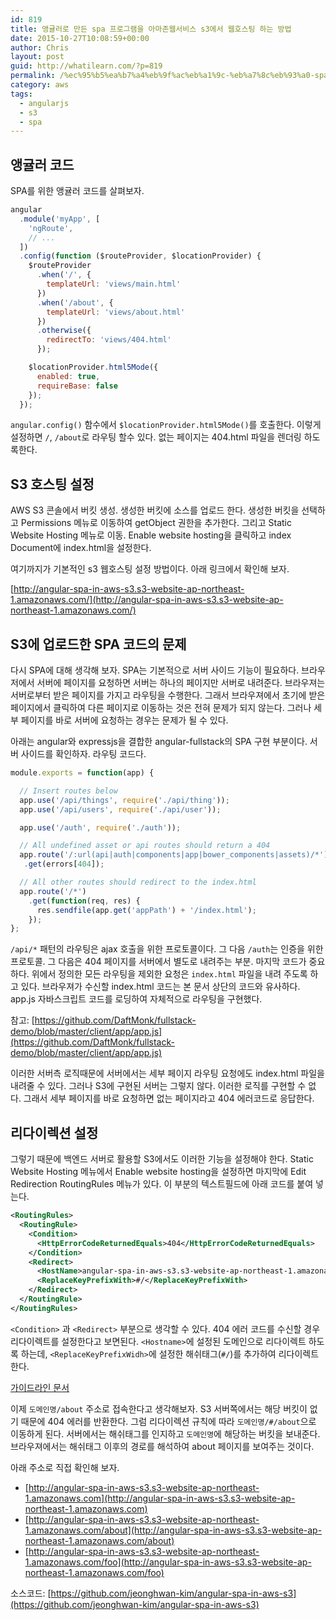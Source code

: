 ```yaml
---
id: 819
title: 앵귤러로 만든 spa 프로그램을 아마존웹서비스 s3에서 웹호스팅 하는 방법
date: 2015-10-27T10:08:59+00:00
author: Chris
layout: post
guid: http://whatilearn.com/?p=819
permalink: /%ec%95%b5%ea%b7%a4%eb%9f%ac%eb%a1%9c-%eb%a7%8c%eb%93%a0-spa-%ed%94%84%eb%a1%9c%ea%b7%b8%eb%9e%a8%ec%9d%84-%ec%95%84%eb%a7%88%ec%a1%b4%ec%9b%b9%ec%84%9c%eb%b9%84%ec%8a%a4-s3%ec%97%90%ec%84%9c-%ec%9b%b9/
category: aws
tags:
  - angularjs
  - s3
  - spa
---
```

## 앵귤러 코드

SPA를 위한 앵귤러 코드를 살펴보자.

```javascript
angular
  .module('myApp', [
    'ngRoute',
    // ...
  ])
  .config(function ($routeProvider, $locationProvider) {
    $routeProvider
      .when('/', {
        templateUrl: 'views/main.html'
      })
      .when('/about', {
        templateUrl: 'views/about.html'
      })
      .otherwise({
        redirectTo: 'views/404.html'
      });

    $locationProvider.html5Mode({
      enabled: true,
      requireBase: false
    });
  });
```

`angular.config()` 함수에서 `$locationProvider.html5Mode()`를 호출한다. 이렇게 설정하면 `/`, `/about`로 라우팅 할수 있다. 없는 페이지는 404.html 파일을 렌더링 하도록한다.

## S3 호스팅 설정

AWS S3 콘솔에서 버킷 생성. 생성한 버킷에 소스를 업로드 한다. 생성한 버킷을 선택하고 Permissions 메뉴로 이동하여 getObject 권한을 추가한다. 그리고 Static Website Hosting 메뉴로 이동. Enable website hosting을 클릭하고 index Document에 index.html을 설정한다.

여기까지가 기본적인 s3 웹호스팅 설정 방법이다. 아래 링크에서 확인해 보자.

[http://angular-spa-in-aws-s3.s3-website-ap-northeast-1.amazonaws.com/](http://angular-spa-in-aws-s3.s3-website-ap-northeast-1.amazonaws.com/)


## S3에 업로드한 SPA 코드의 문제

다시 SPA에 대해 생각해 보자. SPA는 기본적으로 서버 사이드 기능이 필요하다. 브라우저에서 서버에 페이지를 요청하면 서버는 하나의 페이지만 서버로 내려준다. 브라우져는 서버로부터 받은 페이지를 가지고 라우팅을 수행한다. 그래서 브라우져에서 초기에 받은 페이지에서 클릭하여 다른 페이지로 이동하는 것은 전혀 문제가 되지 않는다. 그러나 세부 페이지를 바로 서버에 요청하는 경우는 문제가 될 수 있다.

아래는 angular와 expressjs을 결합한 angular-fullstack의 SPA 구현 부분이다. 서버 사이드를 확인하자. 라우팅 코드다.

```javascript
module.exports = function(app) {

  // Insert routes below
  app.use('/api/things', require('./api/thing'));
  app.use('/api/users', require('./api/user'));

  app.use('/auth', require('./auth'));

  // All undefined asset or api routes should return a 404
  app.route('/:url(api|auth|components|app|bower_components|assets)/*')
   .get(errors[404]);

  // All other routes should redirect to the index.html
  app.route('/*')
    .get(function(req, res) {
      res.sendfile(app.get('appPath') + '/index.html');
    });
};
```

`/api/*` 패턴의 라우팅은 ajax 호출을 위한 프로토콜이다. 그 다음 `/auth`는 인증을 위한 프로토콜. 그 다음은 404 페이지를 서버에서 별도로 내려주는 부분. 마지막 코드가 중요하다. 위에서 정의한 모든 라우팅을 제외한 요청은 `index.html` 파일을 내려 주도록 하고 있다. 브라우져가 수신할 index.html 코드는 본 문서 상단의 코드와 유사하다. app.js 자바스크립트 코드를 로딩하여 자체적으로 라우팅을 구현했다.

참고: [https://github.com/DaftMonk/fullstack-demo/blob/master/client/app/app.js](https://github.com/DaftMonk/fullstack-demo/blob/master/client/app/app.js)

이러한 서버측 로직때문에 서버에서는 세부 페이지 라우팅 요청에도 index.html 파일을 내려줄 수 있다. 그러나 S3에 구현된 서버는 그렇지 않다. 이러한 로직를 구현할 수 없다. 그래서 세부 페이지를 바로 요청하면 없는 페이지라고 404 에러코드로 응답한다.

## 리다이렉션 설정

그렇기 때문에 백엔드 서버로 활용할 S3에서도 이러한 기능을 설정해야 한다. Static Website Hosting 메뉴에서 Enable website hosting을 설정하면 마지막에 Edit Redirection RoutingRules 메뉴가 있다. 이 부분의 텍스트필드에 아래 코드를 붙여 넣는다.

```xml
<RoutingRules>
  <RoutingRule>
    <Condition>
      <HttpErrorCodeReturnedEquals>404</HttpErrorCodeReturnedEquals>
    </Condition>
    <Redirect>
      <HostName>angular-spa-in-aws-s3.s3-website-ap-northeast-1.amazonaws.com</HostName>
      <ReplaceKeyPrefixWith>#/</ReplaceKeyPrefixWith>
    </Redirect>
  </RoutingRule>
</RoutingRules>
```

`<Condition>` 과 `<Redirect>` 부분으로 생각할 수 있다. 404 에러 코드를 수신할 경우 리다이렉트를 설정한다고 보면된다. `<Hostname>`에 설정된 도메인으로 리다이렉트 하도록 하는데,  `<ReplaceKeyPrefixWidh>`에 설정한 해쉬태그(`#/`)를 추가하여 리다이렉트한다.

[가이드라인 문서](https://docs.aws.amazon.com/AmazonS3/latest/dev/HowDoIWebsiteConfiguration.html)

이제 `도메인명/about` 주소로 접속한다고 생각해보자. S3 서버쪽에서는 해당 버킷이 없기 때문에 404 에러를 반환한다. 그럼 리다이렉션 규칙에 따라 `도메인명/#/about`으로 이동하게 된다. 서버에서는 해쉬태그를 인지하고 `도메인명`에 해당하는 버킷을 보내준다. 브라우져에서는 해쉬태그 이후의 경로를 해석하여 about 페이지를 보여주는 것이다.

아래 주소로 직접 확인해 보자.

* [http://angular-spa-in-aws-s3.s3-website-ap-northeast-1.amazonaws.com](http://angular-spa-in-aws-s3.s3-website-ap-northeast-1.amazonaws.com)
* [http://angular-spa-in-aws-s3.s3-website-ap-northeast-1.amazonaws.com/about](http://angular-spa-in-aws-s3.s3-website-ap-northeast-1.amazonaws.com/about)
* [http://angular-spa-in-aws-s3.s3-website-ap-northeast-1.amazonaws.com/foo](http://angular-spa-in-aws-s3.s3-website-ap-northeast-1.amazonaws.com/foo)

소스코드: [https://github.com/jeonghwan-kim/angular-spa-in-aws-s3](https://github.com/jeonghwan-kim/angular-spa-in-aws-s3)
